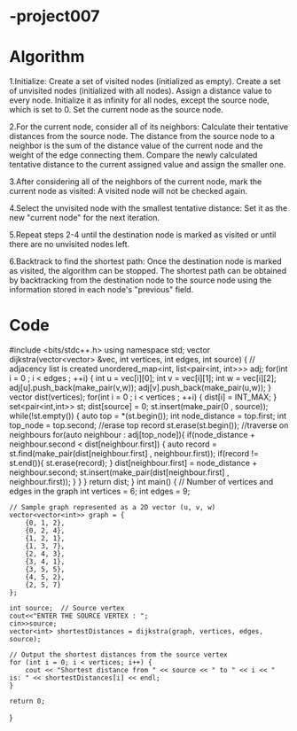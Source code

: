 # -project007
# Algorithm

1.Initialize:
Create a set of visited nodes (initialized as empty).
Create a set of unvisited nodes (initialized with all nodes).
Assign a distance value to every node. Initialize it as infinity for all nodes, except the source node, which is set to 0.
Set the current node as the source node.

2.For the current node, consider all of its neighbors:
Calculate their tentative distances from the source node. The distance from the source node to a neighbor is the sum of the distance value of the current node and the weight of the edge connecting them.
Compare the newly calculated tentative distance to the current assigned value and assign the smaller one.

3.After considering all of the neighbors of the current node, mark the current node as visited:
A visited node will not be checked again.

4.Select the unvisited node with the smallest tentative distance:
Set it as the new "current node" for the next iteration.

5.Repeat steps 2-4 until the destination node is marked as visited or until there are no unvisited nodes left.

6.Backtrack to find the shortest path:
Once the destination node is marked as visited, the algorithm can be stopped. The shortest path can be obtained by backtracking from the destination node to the source node using the information stored in each node's "previous" field.
# Code
#include <bits/stdc++.h> 
using namespace std;
vector<int> dijkstra(vector<vector<int>> &vec, int vertices, int edges, int source) {
    // adjacency list is created
    unordered_map<int, list<pair<int, int>>> adj;
    for(int i = 0 ; i < edges ; ++i)
    {
        int u = vec[i][0];
        int v = vec[i][1];
        int w = vec[i][2];
        adj[u].push_back(make_pair(v,w));
        adj[v].push_back(make_pair(u,w));
    }
    vector<int> dist(vertices);
    for(int i = 0 ; i < vertices ; ++i)
    {
        dist[i] = INT_MAX;
    }
    set<pair<int,int>> st;
    dist[source] = 0;
    st.insert(make_pair(0 , source));
    while(!st.empty())
    {
        auto top = *(st.begin());
        int node_distance = top.first;
        int top_node = top.second;
        //erase top record
        st.erase(st.begin());
        //traverse on neighbours
        for(auto neighbour : adj[top_node]){
            if(node_distance + neighbour.second < dist[neighbour.first])
            {
                auto record = st.find(make_pair(dist[neighbour.first] , neighbour.first));
                if(record != st.end()){
                    st.erase(record);
                }
                dist[neighbour.first] = node_distance + neighbour.second;
                st.insert(make_pair(dist[neighbour.first] , neighbour.first));
            }
        }
    }
    return dist;
}
int main() {
    // Number of vertices and edges in the graph
    int vertices = 6;
    int edges = 9;
    
    // Sample graph represented as a 2D vector (u, v, w)
    vector<vector<int>> graph = {
        {0, 1, 2},
        {0, 2, 4},
        {1, 2, 1},
        {1, 3, 7},
        {2, 4, 3},
        {3, 4, 1},
        {3, 5, 5},
        {4, 5, 2},
        {2, 5, 7}
    };
    
    int source;  // Source vertex
    cout<<"ENTER THE SOURCE VERTEX : ";
    cin>>source;
    vector<int> shortestDistances = dijkstra(graph, vertices, edges, source);
    
    // Output the shortest distances from the source vertex
    for (int i = 0; i < vertices; i++) {
        cout << "Shortest distance from " << source << " to " << i << " is: " << shortestDistances[i] << endl;
    }
    
    return 0;
}
#
